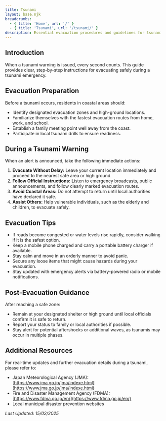 ```yaml
---
title: Tsunami
layout: base.njk
breadcrumbs:
  - { title: 'Home', url: '/' }
  - { title: 'Tsunami', url: '/tsunami/' }
description: Essential evacuation procedures and guidelines for tsunami emergencies in Japan.
---
```


## Introduction

When a tsunami warning is issued, every second counts. This guide provides clear, step-by-step instructions for evacuating safely during a tsunami emergency.

## Evacuation Preparation

Before a tsunami occurs, residents in coastal areas should:

- Identify designated evacuation zones and high-ground locations.
- Familiarize themselves with the fastest evacuation routes from home, work, and school.
- Establish a family meeting point well away from the coast.
- Participate in local tsunami drills to ensure readiness.

## During a Tsunami Warning

When an alert is announced, take the following immediate actions:

1. **Evacuate Without Delay:** Leave your current location immediately and proceed to the nearest safe area or high ground.
2. **Follow Official Instructions:** Listen to emergency broadcasts, public announcements, and follow clearly marked evacuation routes.
3. **Avoid Coastal Areas:** Do not attempt to return until local authorities have declared it safe.
4. **Assist Others:** Help vulnerable individuals, such as the elderly and children, to evacuate safely.

## Evacuation Tips

- If roads become congested or water levels rise rapidly, consider walking if it is the safest option.
- Keep a mobile phone charged and carry a portable battery charger if available.
- Stay calm and move in an orderly manner to avoid panic.
- Secure any loose items that might cause hazards during your evacuation.
- Stay updated with emergency alerts via battery-powered radio or mobile notifications.

## Post-Evacuation Guidance

After reaching a safe zone:

- Remain at your designated shelter or high ground until local officials confirm it is safe to return.
- Report your status to family or local authorities if possible.
- Stay alert for potential aftershocks or additional waves, as tsunamis may occur in multiple phases.

## Additional Resources

For real-time updates and further evacuation details during a tsunami, please refer to:

- Japan Meteorological Agency (JMA): [https://www.jma.go.jp/jma/indexe.html](https://www.jma.go.jp/jma/indexe.html)
- Fire and Disaster Management Agency (FDMA): [https://www.fdma.go.jp/en/](https://www.fdma.go.jp/en/)
- Local municipal disaster prevention websites

_Last Updated: 15/02/2025_
